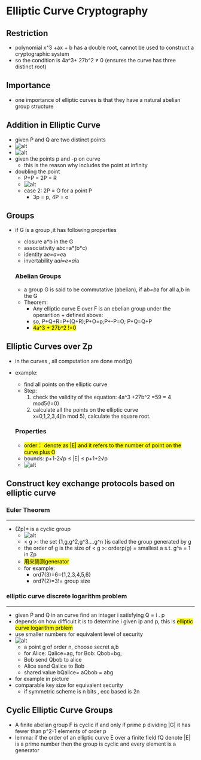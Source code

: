 # Elliptic Curve Cryptography

## Restriction

* polynomial x^3 +ax + b has a double root, cannot be used to construct a cryptographic system
* so the condition is 4a^3+ 27b^2 ≠ 0 (ensures the curve has three distinct root)

## Importance

* one importance of elliptic curves is that they have a natural abelian group structure

## Addition in Elliptic Curve

* given P and Q are two distinct points
* ![alt](images/elliptic-1.png)
* ![alt](images/elliptic-2.png)
* given the points p and -p on curve
	* this is the reason why includes the point at infinity 
* doubling the point
	* P+P = 2P = R
	* ![alt](images/elliptic-3.png)
	* case 2: 2P = O for a point P 
		* 3p = p, 4P = o
## Groups 

* if G is a group ,it has following properties
	* closure a*b in the G
	* associativity a*b*c=a*(b*c)
	* identity a*e=a=e*a
	* invertability a*ai=e=ai*a

	### Abelian Groups
	
	* a group G is said to be commutative (abelian), if a*b=b*a for all a,b in the G
	* Theorem:
		* Any elliptic curve E over F is an ebelian group under the operarition + defined above:
		* so, P+Q+R=P+(Q+R);P+O=p;P+-P=O; P+Q=Q+P
		* <mark>4a^3 + 27b^2 !=0 </mark> 

## Elliptic Curves over Zp

* in the curves , all computation are done mod(p)
* example: 
	* find all points on the elliptic curve
	* Step:
		1. 	check the validity of the equation: 4a^3 +27b^2 =59 = 4 mod5(!=0)
		2. calculate all the points on the elliptic curve  
x=0,1,2,3,4(in mod 5), calculate the square root.

	### Properties
	
	* <mark>	order： denote as |E| and it refers to the number of point on the curve plus O <mark>
	*  bounds:
		p+1-2√p ≤ |E| ≤ p+1+2√p
	* 	![alt](images/elliptic-4.png) 	

## Construct key exchange protocols based on elliptic curve

### Euler Theorem
-------

* (Zp)* is a cyclic group
	* ![alt](images/elliptic-5.png)
	* < g >: the set {1,g,g^2,g^3....g^n }is called the group generated by g
	* the order of g is the size of < g >: orderp(g) = smallest a s.t. g^a = 1 in Zp
	* <mark>用来猜测generator <mark>
	* for example:
		* ord7(3)=6={1,2,3,4,5,6}
		* ord7(2)=3!= group size

### elliptic curve discrete logarithm problem
--------

* given P and Q in an curve find an integer i satisfying Q = i . p
* depends on how difficult it is to determine i given ip and p, this is <mark>elliptic curve logarithm prblem</mark>
* use smaller numbers for equivalent level of security
* ![alt](images/elliptic-6.png)
	* a point g of order n, choose secret a,b
	* for Alice: Qalice=ag, for Bob: Qbob=bg;
	* Bob send Qbob to alice
	* Alice send Qalice to Bob 
	* shared value bQalice= aQbob = abg
* for example in picture 
* comparable key size for equivalent security
	* if symmetric scheme is n bits , ecc based is 2n 

## Cyclic Elliptic Curve Groups

* A finite abelian group F is cyclic if and only if prime p dividing |G| it has fewer than p^2-1 elements of order p
* lemma: if the order of an elliptic curve E over a finite field fQ denote |E| is a prime number then the group is cyclic and every element is a generator













